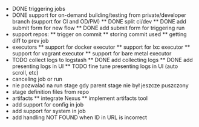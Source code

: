 
* DONE triggering jobs
* DONE support for on-demand building/testing from private/developer branch (support for CI and OD/PM)
** DONE split ci/dev
** DONE add submit form for new flow
** DONE add submit form for triggering run
* support repos:
** trigger on commit
** storing commit used
** getting diff to prev job
* executors
** support for docker executor
** support for lxc executor
** support for vagrant executor
** support for bare metal executor
* TODO collect logs to logstash
** DONE add collecting logs
** DONE add presenting logs in UI
** TODO fine tune presenting logs in UI (auto scroll, etc)
* canceling job or run
* nie pozwalać na run stage gdy parent stage nie był jeszcze puszczony
* stage definition files from repo
* artifacts
** integrate Nexus
** implement artifacts tool
* add support for config in job
* add support for system in job
* add handling NOT FOUND when ID in URL is incorrect
